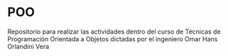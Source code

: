 # POO
Repositorio para realizar las actividades dentro del curso de Técnicas de Programación Orientada a Objetos dictadas por el ingeniero Omar Hans Orlandini Vera
